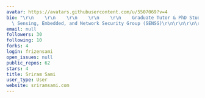 ```yaml
---
avatar: https://avatars.githubusercontent.com/u/5507069?v=4
bio: "\r\n    \r\n    \r\n    \r\n    \r\n    Graduate Tutor & PhD Student at the\
  \ Sensing, Embedded, and Network Security Group (SENSG)\r\n\r\n\r\n\r\n\r\n"
email: null
followers: 30
following: 10
forks: 4
login: frizensami
open_issues: null
public_repos: 62
stars: 4
title: Sriram Sami
user_type: User
website: sriramsami.com
---
```


